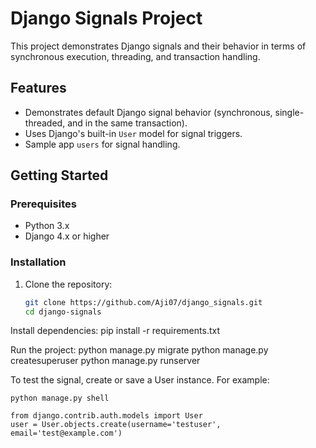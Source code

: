 # Django Signals Project

This project demonstrates Django signals and their behavior in terms of synchronous execution, threading, and transaction handling.

## Features
- Demonstrates default Django signal behavior (synchronous, single-threaded, and in the same transaction).
- Uses Django's built-in `User` model for signal triggers.
- Sample app `users` for signal handling.

## Getting Started

### Prerequisites
- Python 3.x
- Django 4.x or higher

### Installation

1. Clone the repository:
   ```bash
   git clone https://github.com/Aji07/django_signals.git
   cd django-signals

Install dependencies:
    pip install -r requirements.txt

Run the project:
    python manage.py migrate
    python manage.py createsuperuser
    python manage.py runserver

To test the signal, create or save a User instance. For example:
    
    python manage.py shell

    from django.contrib.auth.models import User
    user = User.objects.create(username='testuser', email='test@example.com')

